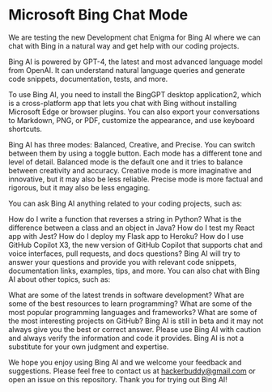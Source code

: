 # Microsoft Bing Chat Mode

We are testing the new Development chat Enigma for Bing AI where we can chat with Bing in a natural way and get help with our coding projects.

Bing AI is powered by GPT-4, the latest and most advanced language model from OpenAI. It can understand natural language queries and generate code snippets, documentation, tests, and more.

To use Bing AI, you need to install the BingGPT desktop application2, which is a cross-platform app that lets you chat with Bing without installing Microsoft Edge or browser plugins. You can also export your conversations to Markdown, PNG, or PDF, customize the appearance, and use keyboard shortcuts.

Bing AI has three modes: Balanced, Creative, and Precise. You can switch between them by using a toggle button. Each mode has a different tone and level of detail. Balanced mode is the default one and it tries to balance between creativity and accuracy. Creative mode is more imaginative and innovative, but it may also be less reliable. Precise mode is more factual and rigorous, but it may also be less engaging.

You can ask Bing AI anything related to your coding projects, such as:

How do I write a function that reverses a string in Python?
What is the difference between a class and an object in Java?
How do I test my React app with Jest?
How do I deploy my Flask app to Heroku?
How do I use GitHub Copilot X3, the new version of GitHub Copilot that supports chat and voice interfaces, pull requests, and docs questions?
Bing AI will try to answer your questions and provide you with relevant code snippets, documentation links, examples, tips, and more. You can also chat with Bing AI about other topics, such as:

What are some of the latest trends in software development?
What are some of the best resources to learn programming?
What are some of the most popular programming languages and frameworks?
What are some of the most interesting projects on GitHub?
Bing AI is still in beta and it may not always give you the best or correct answer. Please use Bing AI with caution and always verify the information and code it provides. Bing AI is not a substitute for your own judgment and expertise.

We hope you enjoy using Bing AI and we welcome your feedback and suggestions. Please feel free to contact us at hackerbuddy@gmail.com or open an issue on this repository. Thank you for trying out Bing AI!
